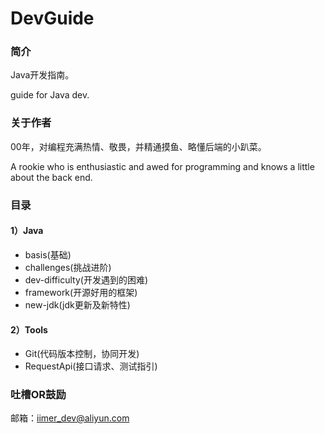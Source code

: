 # DevGuide

### 简介

Java开发指南。

guide for Java dev.

### 关于作者

00年，对编程充满热情、敬畏，并精通摸鱼、略懂后端的小趴菜。

A rookie who is enthusiastic and awed for programming and knows a little about the back end.

### 目录

#### 1）Java

- basis(基础)
- challenges(挑战进阶)
- dev-difficulty(开发遇到的困难)
- framework(开源好用的框架)
- new-jdk(jdk更新及新特性)

#### 2）Tools

- Git(代码版本控制，协同开发)
- RequestApi(接口请求、测试指引)

### 吐槽OR鼓励

邮箱：iimer_dev@aliyun.com